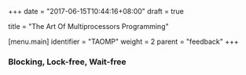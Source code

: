+++
date = "2017-06-15T10:44:16+08:00"
draft = true

title = "The Art Of Multiprocessors Programming"

[menu.main]
identifier = "TAOMP"
weight = 2
parent = "feedback"
+++

### Blocking, Lock-free, Wait-free

